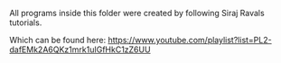 All programs inside this folder were created by following Siraj Ravals tutorials.

Which can be found here: https://www.youtube.com/playlist?list=PL2-dafEMk2A6QKz1mrk1uIGfHkC1zZ6UU